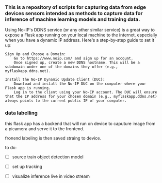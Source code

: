 ### This is a repository of scripts for capturing data from edge devices sensors intended as methods to capture data for inference of machine learning models and training data.

Using No-IP's DDNS service (or any other similar service) is a great way to expose a Flask app running on your local machine to the internet, especially when you have a dynamic IP address. Here's a step-by-step guide to set it up:

    Sign Up and Choose a Domain:
        Go to https://www.noip.com/ and sign up for an account.
        Once signed up, create a new DDNS hostname. This will be a subdomain under one of the domains they offer (e.g., myflaskapp.ddns.net).

    Install the No-IP Dynamic Update Client (DUC):
        Download and install the No-IP DUC on the computer where your Flask app is running.
        Log in to the client using your No-IP account. The DUC will ensure that the IP address for your chosen domain (e.g., myflaskapp.ddns.net) always points to the current public IP of your computer.


### data labelling

this flask app has a backend that will run on device to caputure image from a picamera and serve it to the frontend.

fronend labeling is then saved straing to device.

to do:

- [ ] source train object detection model
- [ ] set up tracking
- [ ] visualize inference live in video stream



